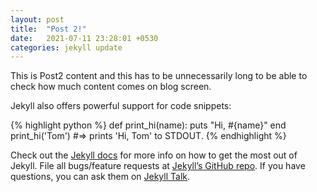 ```yaml
---
layout: post
title:  "Post 2!"
date:   2021-07-11 23:28:01 +0530
categories: jekyll update
---
```

This is Post2 content and this has to be unnecessarily long to be able to check how much content comes on blog screen.

Jekyll also offers powerful support for code snippets:

{% highlight python %}
def print_hi(name):
  puts "Hi, #{name}"
end
print_hi('Tom')
#=> prints 'Hi, Tom' to STDOUT.
{% endhighlight %}

Check out the [Jekyll docs][jekyll-docs] for more info on how to get the most out of Jekyll. File all bugs/feature requests at [Jekyll’s GitHub repo][jekyll-gh]. If you have questions, you can ask them on [Jekyll Talk][jekyll-talk].

[jekyll-docs]: https://jekyllrb.com/docs/home
[jekyll-gh]:   https://github.com/jekyll/jekyll
[jekyll-talk]: https://talk.jekyllrb.com/

